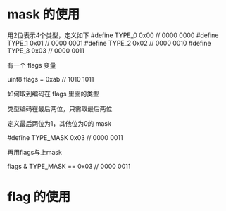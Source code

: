 # mask 的使用
用2位表示4个类型，定义如下
#define TYPE_0 0x00 // 0000 0000
#define TYPE_1 0x01 // 0000 0001
#define TYPE_2 0x02 // 0000 0010
#define TYPE_3 0x03 // 0000 0011

有一个 flags 变量

uint8 flags = 0xab // 1010 1011

如何取到编码在 flags 里面的类型

类型编码在最后两位，只需取最后两位

定义最后两位为1，其他位为0的 mask

#define TYPE_MASK 0x03 // 0000 0011

再用flags与上mask

flags & TYPE_MASK == 0x03 // 0000 0011

# flag 的使用
